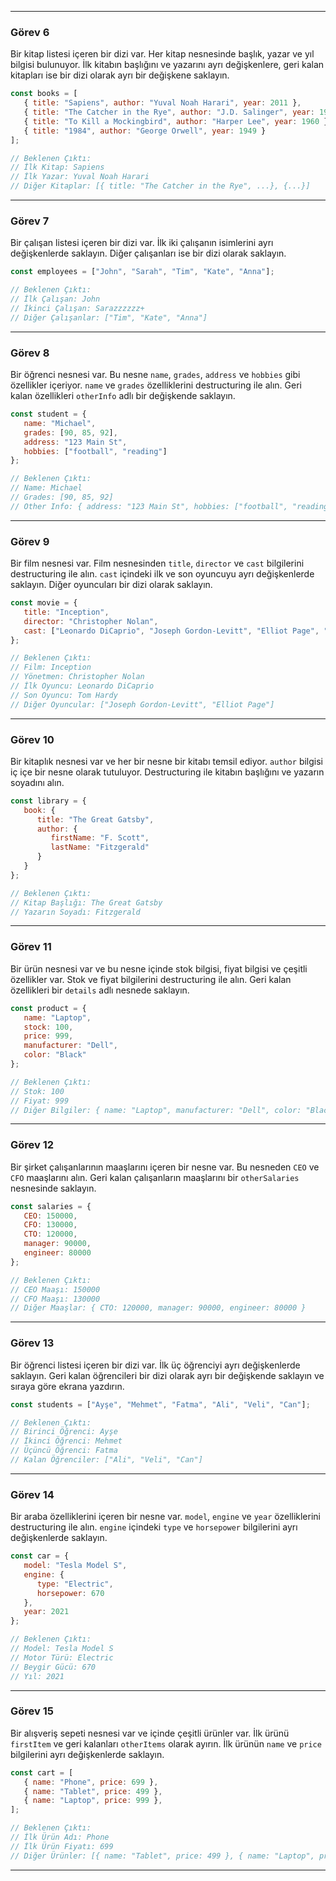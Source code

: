 
---

### Görev 6

Bir kitap listesi içeren bir dizi var. Her kitap nesnesinde başlık, yazar ve yıl bilgisi bulunuyor. İlk kitabın başlığını ve yazarını ayrı değişkenlere, geri kalan kitapları ise bir dizi olarak ayrı bir değişkene saklayın.

```javascript
const books = [
   { title: "Sapiens", author: "Yuval Noah Harari", year: 2011 },
   { title: "The Catcher in the Rye", author: "J.D. Salinger", year: 1951 },
   { title: "To Kill a Mockingbird", author: "Harper Lee", year: 1960 },
   { title: "1984", author: "George Orwell", year: 1949 }
];

// Beklenen Çıktı:
// İlk Kitap: Sapiens
// İlk Yazar: Yuval Noah Harari
// Diğer Kitaplar: [{ title: "The Catcher in the Rye", ...}, {...}]
```

---

### Görev 7

Bir çalışan listesi içeren bir dizi var. İlk iki çalışanın isimlerini ayrı değişkenlerde saklayın. Diğer çalışanları ise bir dizi olarak saklayın.

```javascript
const employees = ["John", "Sarah", "Tim", "Kate", "Anna"];

// Beklenen Çıktı:
// İlk Çalışan: John
// İkinci Çalışan: Sarazzzzzz+    
// Diğer Çalışanlar: ["Tim", "Kate", "Anna"]
```

---

### Görev 8

Bir öğrenci nesnesi var. Bu nesne `name`, `grades`, `address` ve `hobbies` gibi özellikler içeriyor. `name` ve `grades` özelliklerini destructuring ile alın. Geri kalan özellikleri `otherInfo` adlı bir değişkende saklayın.

```javascript
const student = {
   name: "Michael",
   grades: [90, 85, 92],
   address: "123 Main St",
   hobbies: ["football", "reading"]
};

// Beklenen Çıktı:
// Name: Michael
// Grades: [90, 85, 92]
// Other Info: { address: "123 Main St", hobbies: ["football", "reading"] }
```

---

### Görev 9

Bir film nesnesi var. Film nesnesinden `title`, `director` ve `cast` bilgilerini destructuring ile alın. `cast` içindeki ilk ve son oyuncuyu ayrı değişkenlerde saklayın. Diğer oyuncuları bir dizi olarak saklayın.

```javascript
const movie = {
   title: "Inception",
   director: "Christopher Nolan",
   cast: ["Leonardo DiCaprio", "Joseph Gordon-Levitt", "Elliot Page", "Tom Hardy"]
};

// Beklenen Çıktı:
// Film: Inception
// Yönetmen: Christopher Nolan
// İlk Oyuncu: Leonardo DiCaprio
// Son Oyuncu: Tom Hardy
// Diğer Oyuncular: ["Joseph Gordon-Levitt", "Elliot Page"]
```

---

### Görev 10

Bir kitaplık nesnesi var ve her bir nesne bir kitabı temsil ediyor. `author` bilgisi iç içe bir nesne olarak tutuluyor. Destructuring ile kitabın başlığını ve yazarın soyadını alın.

```javascript
const library = {
   book: {
      title: "The Great Gatsby",
      author: {
         firstName: "F. Scott",
         lastName: "Fitzgerald"
      }
   }
};

// Beklenen Çıktı:
// Kitap Başlığı: The Great Gatsby
// Yazarın Soyadı: Fitzgerald
```

---

### Görev 11

Bir ürün nesnesi var ve bu nesne içinde stok bilgisi, fiyat bilgisi ve çeşitli özellikler var. Stok ve fiyat bilgilerini destructuring ile alın. Geri kalan özellikleri bir `details` adlı nesnede saklayın.

```javascript
const product = {
   name: "Laptop",
   stock: 100,
   price: 999,
   manufacturer: "Dell",
   color: "Black"
};

// Beklenen Çıktı:
// Stok: 100
// Fiyat: 999
// Diğer Bilgiler: { name: "Laptop", manufacturer: "Dell", color: "Black" }
```

---

### Görev 12

Bir şirket çalışanlarının maaşlarını içeren bir nesne var. Bu nesneden `CEO` ve `CFO` maaşlarını alın. Geri kalan çalışanların maaşlarını bir `otherSalaries` nesnesinde saklayın.

```javascript
const salaries = {
   CEO: 150000,
   CFO: 130000,
   CTO: 120000,
   manager: 90000,
   engineer: 80000
};

// Beklenen Çıktı:
// CEO Maaşı: 150000
// CFO Maaşı: 130000
// Diğer Maaşlar: { CTO: 120000, manager: 90000, engineer: 80000 }
```

---

### Görev 13

Bir öğrenci listesi içeren bir dizi var. İlk üç öğrenciyi ayrı değişkenlerde saklayın. Geri kalan öğrencileri bir dizi olarak ayrı bir değişkende saklayın ve sıraya göre ekrana yazdırın.

```javascript
const students = ["Ayşe", "Mehmet", "Fatma", "Ali", "Veli", "Can"];

// Beklenen Çıktı:
// Birinci Öğrenci: Ayşe
// İkinci Öğrenci: Mehmet
// Üçüncü Öğrenci: Fatma
// Kalan Öğrenciler: ["Ali", "Veli", "Can"]
```

---

### Görev 14

Bir araba özelliklerini içeren bir nesne var. `model`, `engine` ve `year` özelliklerini destructuring ile alın. `engine` içindeki `type` ve `horsepower` bilgilerini ayrı değişkenlerde saklayın.

```javascript
const car = {
   model: "Tesla Model S",
   engine: {
      type: "Electric",
      horsepower: 670
   },
   year: 2021
};

// Beklenen Çıktı:
// Model: Tesla Model S
// Motor Türü: Electric
// Beygir Gücü: 670
// Yıl: 2021
```

---

### Görev 15

Bir alışveriş sepeti nesnesi var ve içinde çeşitli ürünler var. İlk ürünü `firstItem` ve geri kalanları `otherItems` olarak ayırın. İlk ürünün `name` ve `price` bilgilerini ayrı değişkenlerde saklayın.

```javascript
const cart = [
   { name: "Phone", price: 699 },
   { name: "Tablet", price: 499 },
   { name: "Laptop", price: 999 },
];

// Beklenen Çıktı:
// İlk Ürün Adı: Phone
// İlk Ürün Fiyatı: 699
// Diğer Ürünler: [{ name: "Tablet", price: 499 }, { name: "Laptop", price: 999 }]
```

---
